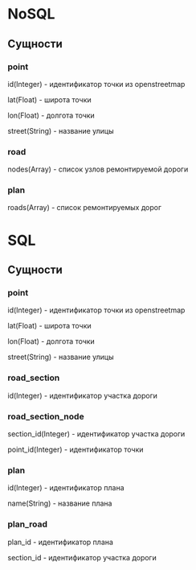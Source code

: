 # NoSQL

## Сущности

### point
id(Integer) - идентификатор точки из openstreetmap

lat(Float) - широта точки

lon(Float) - долгота точки

street(String) - название улицы

### road
nodes(Array) - список узлов ремонтируемой дороги


### plan
roads(Array) - список ремонтируемых дорог

# SQL

## Сущности

### point
id(Integer) - идентификатор точки из openstreetmap

lat(Float) - широта точки

lon(Float) - долгота точки

street(String) - название улицы

### road_section
id(Integer) - идентификатор участка дороги

### road_section_node
section_id(Integer) - идентификатор участка дороги

point_id(Integer) - идентификатор точки

### plan
id(Integer) - идентификатор плана

name(String) - название плана

### plan_road
plan_id - идентификатор плана

section_id - идентификатор участка дороги
